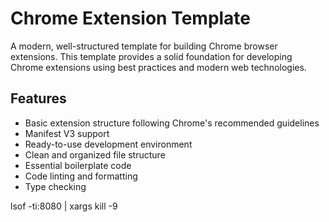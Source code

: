 # Chrome Extension Template

A modern, well-structured template for building Chrome browser extensions. This
template provides a solid foundation for developing Chrome extensions using best
practices and modern web technologies.

## Features

- Basic extension structure following Chrome's recommended guidelines
- Manifest V3 support
- Ready-to-use development environment
- Clean and organized file structure
- Essential boilerplate code
- Code linting and formatting
- Type checking

lsof -ti:8080 | xargs kill -9
